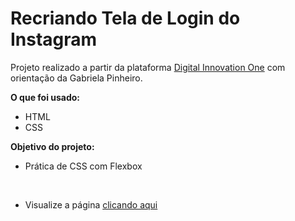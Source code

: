 # Recriando Tela de Login do Instagram
Projeto realizado a partir da plataforma [Digital Innovation One](dio.me) com orientação da Gabriela Pinheiro.

**O que foi usado:**
 - HTML
 - CSS
 
**Objetivo do projeto:**
 - Prática de CSS com Flexbox

<br>

- Visualize a página [clicando aqui](https://andreiasaling.github.io/RecriandoLoginInstagram/)
